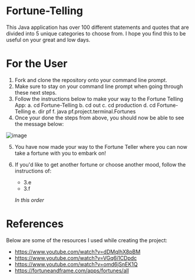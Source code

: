 # Fortune-Telling

This Java application has over 100 different statements and quotes that are divided into 5 unique categories to choose from. I hope you find this to be useful on your great and low days.




# For the User

1. Fork and clone the repository onto your command line prompt.
2. Make sure to stay on your command line prompt when going through these next steps.
3. Follow the instructions below to make your way to the Fortune Telling App:
   a. cd Fortune-Telling
   b. cd out
   c. cd production
   d. cd Fortune-Telling
   e. dir pf
   f. java pf.project.terminal.Fortunes
4. Once your done the steps from above, you should now be able to see the message below:

![image](https://github.com/Mikevela/Fortune-Telling/assets/147002843/012a2ecd-2e2d-4e14-854e-fa2be8437f8e)

5. You have now made your way to the Fortune Teller where you can now take a fortune with you to embark on!
6. If you'd like to get another fortune or choose another mood, follow the instructions of:
   - 3.e
   - 3.f
  

   *In this order*



# References

Below are some of the resources I used while creating the project:
- https://www.youtube.com/watch?v=dDMqIhX8pBM
- https://www.youtube.com/watch?v=VGq6i1CDpdc
- https://www.youtube.com/watch?v=omd6jSnEK1Q
- https://fortuneandframe.com/apps/fortunes/all
